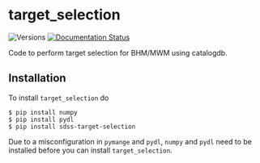 # target_selection

![Versions](https://img.shields.io/badge/python->3.7-blue)
[![Documentation Status](https://readthedocs.org/projects/sdss-target-selection/badge/?version=latest)](https://sdss-target-selection.readthedocs.io/en/latest/?badge=latest)
<!-- [![Travis (.org)](https://img.shields.io/travis/sdss/target_selection)](https://travis-ci.org/sdss/target_selection)
[![codecov](https://codecov.io/gh/sdss/target_selection/branch/main/graph/badge.svg)](https://codecov.io/gh/sdss/target_selection) -->

Code to perform target selection for BHM/MWM using catalogdb.

## Installation

To install `target_selection` do

```console
$ pip install numpy
$ pip install pydl
$ pip install sdss-target-selection
```

Due to a misconfiguration in `pymange` and `pydl`, `numpy` and `pydl` need to be installed before you can install `target_selection`.

